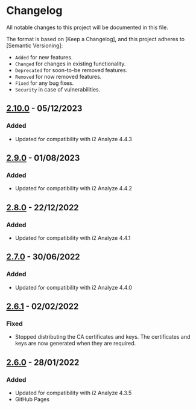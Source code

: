 # Changelog

All notable changes to this project will be documented in this file.

The format is based on [Keep a Changelog], and this project adheres to
[Semantic Versioning]:

* `Added` for new features.
* `Changed` for changes in existing functionality.
* `Deprecated` for soon-to-be removed features.
* `Removed` for now removed features.
* `Fixed` for any bug fixes.
* `Security` in case of vulnerabilities.

## [2.10.0] - 05/12/2023

### Added

* Updated for compatibility with i2 Analyze 4.4.3

[2.10.0]: https://github.com/i2group/analyze-deployment/tree/v2.10.0

## [2.9.0] - 01/08/2023

### Added

* Updated for compatibility with i2 Analyze 4.4.2

[2.9.0]: https://github.com/i2group/analyze-deployment/tree/v2.9.0

## [2.8.0] - 22/12/2022

### Added

* Updated for compatibility with i2 Analyze 4.4.1

[2.8.0]: https://github.com/i2group/analyze-deployment/tree/v2.8.0

## [2.7.0] - 30/06/2022

### Added

* Updated for compatibility with i2 Analyze 4.4.0

[2.7.0]: https://github.com/i2group/analyze-deployment/tree/v2.7.0

## [2.6.1] - 02/02/2022

### Fixed

* Stopped distributing the CA certificates and keys. The certificates and keys are now generated when they are required.

[2.6.1]: https://github.com/i2group/analyze-deployment/tree/v2.6.1

## [2.6.0] - 28/01/2022

### Added

* Updated for compatibility with i2 Analyze 4.3.5
* GitHub Pages

[2.6.0]: https://github.com/i2group/analyze-deployment/tree/v2.6.0